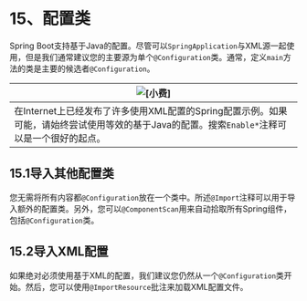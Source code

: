 # 15、配置类

Spring Boot支持基于Java的配置。尽管可以`SpringApplication`与XML源一起使用，但是我们通常建议您的主要源为单个`@Configuration`类。通常，定义`main`方法的类是主要的候选者`@Configuration`。

| ![[小费]](https://docs.spring.io/spring-boot/docs/2.1.9.RELEASE/reference/html/images/tip.png) |
| ------------------------------------------------------------ |
| 在Internet上已经发布了许多使用XML配置的Spring配置示例。如果可能，请始终尝试使用等效的基于Java的配置。搜索`Enable*`注释可以是一个很好的起点。 |

## 15.1导入其他配置类

您无需将所有内容都`@Configuration`放在一个类中。所述`@Import`注释可以用于导入额外的配置类。另外，您可以`@ComponentScan`用来自动拾取所有Spring组件，包括`@Configuration`类。

## 15.2导入XML配置

如果绝对必须使用基于XML的配置，我们建议您仍然从一个`@Configuration`类开始。然后，您可以使用`@ImportResource`批注来加载XML配置文件。

